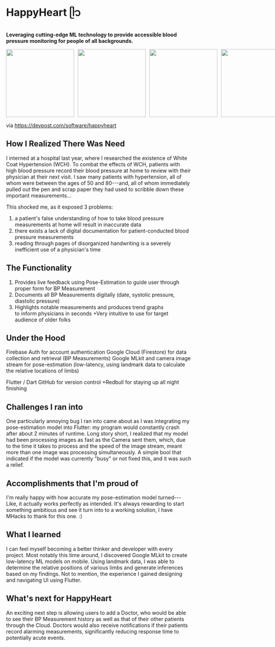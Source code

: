 # HappyHeart ᥫ᭡
**Leveraging cutting-edge ML technology to provide accessible blood pressure monitoring for people of all backgrounds.**

<div style="display: flex; gap: 10px;">
  <img src="https://github.com/jamalvh/happyheart/assets/113135025/fe1ad3ce-d42c-4bbf-93c5-9a6096e3a428" width="185">
  <img src="https://github.com/jamalvh/happyheart/assets/113135025/f88de365-ec94-4441-aa79-0c803e00888d" width="185">
  <img src="https://github.com/jamalvh/happyheart/assets/113135025/35a3d697-92f5-4796-aca7-8e9c56071cd5" width="185">
  <img src="https://github.com/user-attachments/assets/b60c12fc-512a-4e01-a5e4-5a7deb3fc84f" width="185">
  <img src="https://github.com/user-attachments/assets/74e9b20c-7b9a-406d-a077-9afb71387386" width="185">
</div>

via https://devpost.com/software/happyheart

How I Realized There Was Need
-------------------------------------------

I interned at a hospital last year, where I researched the existence of White Coat Hypertension (WCH). To combat the effects of WCH, patients with high blood pressure record their blood pressure at home to review with their physician at their next visit. I saw many patients with hypertension, all of whom were between the ages of 50 and 80---and, all of whom immediately pulled out the pen and scrap paper they had used to scribble down these important measurements...

This shocked me, as it exposed 3 problems: 
1) a patient's false understanding of how to take blood pressure measurements at home will result in inaccurate data
2) there exists a lack of digital documentation for patient-conducted blood pressure measurements
3) reading through pages of disorganized handwriting is a severely inefficient use of a physician's time

The Functionality
-----------------

1) Provides live feedback using Pose-Estimation to guide user through proper form for BP Measurement
2) Documents all BP Measurements digitally (date, systolic pressure, diastolic pressure)
3) Highlights notable measurements and produces trend graphs to inform physicians in seconds +Very intuitive to use for target audience of older folks

Under the Hood
--------------

Firebase Auth for account authentication Google Cloud (Firestore) for data collection and retrieval (BP Measurements) Google MLkit and camera image stream for pose-estimation (low-latency, using landmark data to calculate the relative locations of limbs)

Flutter / Dart GitHub for version control +Redbull for staying up all night finishing

Challenges I ran into
---------------------

One particularly annoying bug I ran into came about as I was integrating my pose-estimation model into Flutter: my program would constantly crash after about 2 minutes of runtime. Long story short, I realized that my model had been processing images as fast as the Camera sent them, which, due to the time it takes to process and the speed of the image stream, meant more than one image was processing simultaneously. A simple bool that indicated if the model was currently "busy" or not fixed this, and it was such a relief.

Accomplishments that I'm proud of
---------------------------------

I'm really happy with how accurate my pose-estimation model turned--- Like, it actually works perfectly as intended. It's always rewarding to start something ambitious and see it turn into to a working solution, I have MHacks to thank for this one. :)

What I learned
--------------

I can feel myself becoming a better thinker and developer with every project. Most notably this time around, I discovered Google MLkit to create low-latency ML models on mobile. Using landmark data, I was able to determine the relative positions of various limbs and generate inferences based on my findings. Not to mention, the experience I gained designing and navigating UI using Flutter.

What's next for HappyHeart
--------------------------

An exciting next step is allowing users to add a Doctor, who would be able to see their BP Measurement history as well as that of their other patients through the Cloud. Doctors would also receive notifications if their patients record alarming measurements, significantly reducing response time to potentially acute events.





